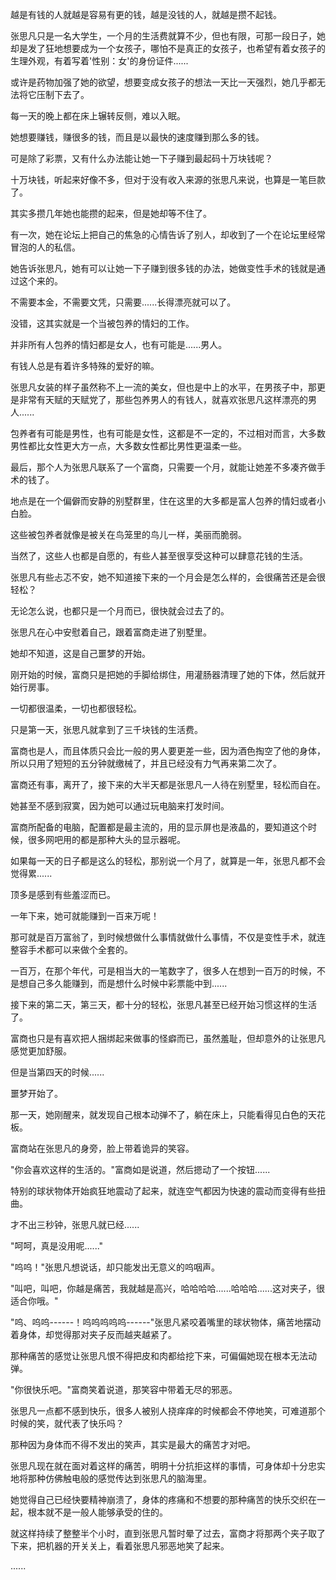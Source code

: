 <link rel="stylesheet" href="../../styles/text.css" />

越是有钱的人就越是容易有更的钱，越是没钱的人，就越是攒不起钱。

张思凡只是一名大学生，一个月的生活费就算不少，但也有限，可那一段日子，她却是发了狂地想要成为一个女孩子，哪怕不是真正的女孩子，也希望有着女孩子的生理外观，有着写着'性别：女'的身份证件......

或许是药物加强了她的欲望，想要变成女孩子的想法一天比一天强烈，她几乎都无法将它压制下去了。

每一天的晚上都在床上辗转反侧，难以入眠。

她想要赚钱，赚很多的钱，而且是以最快的速度赚到那么多的钱。

可是除了彩票，又有什么办法能让她一下子赚到最起码十万块钱呢？

十万块钱，听起来好像不多，但对于没有收入来源的张思凡来说，也算是一笔巨款了。

其实多攒几年她也能攒的起来，但是她却等不住了。

有一次，她在论坛上把自己的焦急的心情告诉了别人，却收到了一个在论坛里经常冒泡的人的私信。

她告诉张思凡，她有可以让她一下子赚到很多钱的办法，她做变性手术的钱就是通过这个来的。

不需要本金，不需要文凭，只需要......长得漂亮就可以了。

没错，这其实就是一个当被包养的情妇的工作。

并非所有人包养的情妇都是女人，也有可能是......男人。

有钱人总是有着许多特殊的爱好的嘛。

张思凡女装的样子虽然称不上一流的美女，但也是中上的水平，在男孩子中，那更是非常有天赋的天赋党了，那些包养男人的有钱人，就喜欢张思凡这样漂亮的男人......

包养者有可能是男性，也有可能是女性，这都是不一定的，不过相对而言，大多数男性都比女性更大方一点，大多数女性都比男性更温柔一些。

最后，那个人为张思凡联系了一个富商，只需要一个月，就能让她差不多凑齐做手术的钱了。

地点是在一个偏僻而安静的别墅群里，住在这里的大多都是富人包养的情妇或者小白脸。

这些被包养者就像是被关在鸟笼里的鸟儿一样，美丽而脆弱。

当然了，这些人也都是自愿的，有些人甚至很享受这种可以肆意花钱的生活。

张思凡有些忐忑不安，她不知道接下来的一个月会是怎么样的，会很痛苦还是会很轻松？

无论怎么说，也都只是一个月而已，很快就会过去了的。

张思凡在心中安慰着自己，跟着富商走进了别墅里。

她却不知道，这是自己噩梦的开始。

刚开始的时候，富商只是把她的手脚给绑住，用灌肠器清理了她的下体，然后就开始行房事。

一切都很温柔，一切也都很轻松。

只是第一天，张思凡就拿到了三千块钱的生活费。

富商也是人，而且体质只会比一般的男人要更差一些，因为酒色掏空了他的身体，所以只用了短短的五分钟就缴械了，并且已经没有力气再来第二次了。

富商还有事，离开了，接下来的大半天都是张思凡一人待在别墅里，轻松而自在。

她甚至不感到寂寞，因为她可以通过玩电脑来打发时间。

富商所配备的电脑，配置都是最主流的，用的显示屏也是液晶的，要知道这个时候，很多网吧用的都是那种大头的显示器呢。

如果每一天的日子都是这么的轻松，那别说一个月了，就算是一年，张思凡都不会觉得累......

顶多是感到有些羞涩而已。

一年下来，她可就能赚到一百来万呢！

那可就是百万富翁了，到时候想做什么事情就做什么事情，不仅是变性手术，就连整容手术都可以来做个全套的。

一百万，在那个年代，可是相当大的一笔数字了，很多人在想到一百万的时候，不是想自己多久能赚到，而是想什么时候中彩票能中到......

接下来的第二天，第三天，都十分的轻松，张思凡甚至已经开始习惯这样的生活了。

富商也只是有喜欢把人捆绑起来做事的怪癖而已，虽然羞耻，但却意外的让张思凡感觉更加舒服。

但是当第四天的时候......

噩梦开始了。

那一天，她刚醒来，就发现自己根本动弹不了，躺在床上，只能看得见白色的天花板。

富商站在张思凡的身旁，脸上带着诡异的笑容。

"你会喜欢这样的生活的。"富商如是说道，然后摁动了一个按钮......

特别的球状物体开始疯狂地震动了起来，就连空气都因为快速的震动而变得有些扭曲。

才不出三秒钟，张思凡就已经......

"呵呵，真是没用呢......"

"呜呜！"张思凡想说话，却只能发出无意义的呜咽声。

"叫吧，叫吧，你越是痛苦，我就越是高兴，哈哈哈哈......哈哈哈......这对夹子，很适合你哦。"

"呜、呜呜------！呜呜呜呜呜------"张思凡紧咬着嘴里的球状物体，痛苦地摆动着身体，却觉得那对夹子反而越夹越紧了。

那种痛苦的感觉让张思凡恨不得把皮和肉都给挖下来，可偏偏她现在根本无法动弹。

"你很快乐吧。"富商笑着说道，那笑容中带着无尽的邪恶。

张思凡一点都不感到快乐，很多人被别人挠痒痒的时候都会不停地笑，可难道那个时候的笑，就代表了快乐吗？

那种因为身体而不得不发出的笑声，其实是最大的痛苦才对吧。

张思凡现在就在面对着这样的痛苦，明明十分抗拒这样的事情，可身体却十分忠实地将那种仿佛触电般的感觉传达到张思凡的脑海里。

她觉得自己已经快要精神崩溃了，身体的疼痛和不想要的那种痛苦的快乐交织在一起，根本就不是一般人能够承受的住的。

就这样持续了整整半个小时，直到张思凡暂时晕了过去，富商才将那两个夹子取了下来，把机器的开关关上，看着张思凡邪恶地笑了起来。

......
